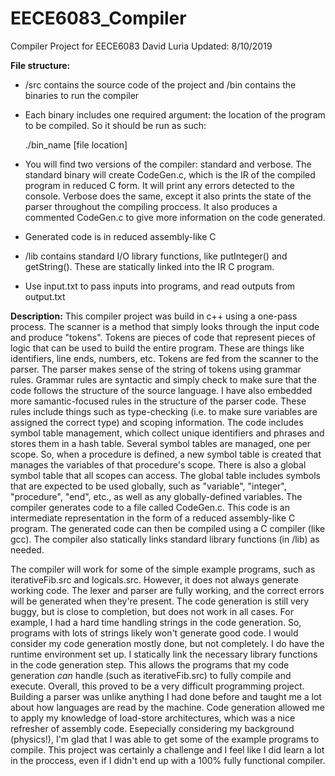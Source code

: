 # EECE6083_Compiler
Compiler Project for EECE6083
David Luria
Updated: 8/10/2019

**File structure:**
* /src contains the source code of the project and /bin contains the binaries to run the compiler
* Each binary includes one required argument: the location of the program to be compiled. So it should be run as such:

  ./bin_name [file location]

* You will find two versions of the compiler: standard and verbose. The standard binary will create CodeGen.c, which is the IR of the compiled program in reduced C form. It will print any errors detected to the console. Verbose does the same, except it also prints the state of the parser throughout the compiling proccess. It also produces a commented CodeGen.c to give more information on the code generated.
* Generated code is in reduced assembly-like C
* /lib contains standard I/O library functions, like putInteger() and getString(). These are statically linked into the IR C program.
* Use input.txt to pass inputs into programs, and read outputs from output.txt

**Description:**
This compiler project was build in c++ using a one-pass process. The scanner is a method that simply looks through the input code and produce
"tokens". Tokens are pieces of code that represent pieces of logic that can be used to build the entire program. These are things like identifiers,
line ends, numbers, etc. Tokens are fed from the scanner to the parser. The parser makes sense of the string of tokens using grammar rules.
Grammar rules are syntactic and simply check to make sure that the code follows the structure of the source language. I have also embedded
more samantic-focused rules in the structure of the parser code. These rules include things such as type-checking (i.e. to make sure variables
are assigned the correct type) and scoping information. The code includes symbol table management, which collect unique identifiers and phrases
and stores them in a hash table. Several symbol tables are managed, one per scope. So, when a procedure is defined, a new symbol table is created
that manages the variables of that procedure's scope. There is also a global symbol table that all scopes can access. The global table includes 
symbols that are expected to be used globally, such as "variable", "integer", "procedure", "end", etc., as well as any globally-defined variables. The compiler generates code to a file called CodeGen.c. This code is an intermediate representation in the form of a reduced assembly-like C program. The generated code can then be compiled using a C compiler (like gcc). The compiler also statically links standard library functions (in /lib) as needed.

The compiler will work for some of the simple example programs, such as iterativeFib.src and logicals.src. However, it does not always generate working code. The lexer and parser are fully working, and the correct errors will be generated when they're present. The code generation is still very buggy, but is close to completion, but does not work in all cases. For example, I had a hard time handling strings in the code generation. So, programs with lots of strings likely won't generate good code. I would consider my code generation mostly done, but not completely. I do have the runtime environment set up. I statically link the necessary library functions in the code generation step. This allows the programs that my code generation *can* handle (such as iterativeFib.src) to fully compile and execute. Overall, this proved to be a very difficult programming project. Building a parser was unlike anything I had done before and taught me a lot about how languages are read by the machine. Code generation allowed me to apply my knowledge of load-store architectures, which was a nice refresher of assembly code. Esepecially considering my background (physics!), I'm glad that I was able to get some of the example programs to compile. This project was certainly a challenge and I feel like I did learn a lot in the proccess, even if I didn't end up with a 100% fully functional compiler.
